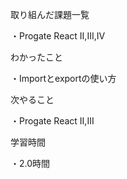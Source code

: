 取り組んだ課題一覧

・Progate React II,III,IV

わかったこと

・Importとexportの使い方

次やること

・Progate React II,III

学習時間

・2.0時間